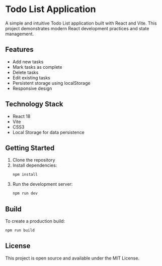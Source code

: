 # Todo List Application

A simple and intuitive Todo List application built with React and Vite. This project demonstrates modern React development practices and state management.

## Features

- Add new tasks
- Mark tasks as complete
- Delete tasks
- Edit existing tasks
- Persistent storage using localStorage
- Responsive design

## Technology Stack

- React 18
- Vite
- CSS3
- Local Storage for data persistence

## Getting Started

1. Clone the repository
2. Install dependencies:
    ```bash
    npm install
    ```
3. Run the development server:
    ```bash
    npm run dev
    ```

## Build

To create a production build:
```bash
npm run build
```

## License

This project is open source and available under the MIT License.
